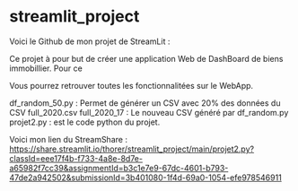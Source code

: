 # streamlit_project
Voici le Github de mon projet de StreamLit : 

Ce projet à pour but de créer une application Web de DashBoard de biens immobillier.
Pour ce

Vous pourrez retrouver toutes les fonctionnalitées sur le WebApp.

df_random_50.py : Permet de générer un CSV avec 20% des données du CSV full_2020.csv
full_2020_17 : Le nouveau CSV généré par df_random.py
projet2.py : est le code python du projet.

Voici mon lien du StreamShare  : https://share.streamlit.io/thorer/streamlit_project/main/projet2.py?classId=eee17f4b-f733-4a8e-8d7e-a65982f7cc39&assignmentId=b3c1e7e9-67dc-4601-b793-47de2a942502&submissionId=3b401080-1f4d-69a0-1054-efe978546911
